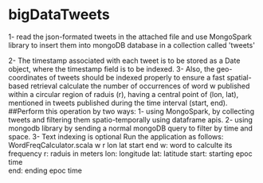 # bigDataTweets
1- read the json-formated tweets in the attached file and use MongoSpark library to insert them into mongoDB database in a collection called 'tweets' 

2- The timestamp associated with each tweet is to be stored as a Date object, where the timestamp field is to be indexed.
3- Also, the geo-coordinates of tweets should be indexed properly to ensure a fast spatial-based retrieval calculate the number of occurrences of word w published within a circular region of raduis (r), having a central point of (lon, lat), mentioned in tweets published during the time interval (start, end). 
##Perform this operation by two ways: 
1- using MongoSpark, by collecting tweets and filtering them spatio-temporally using dataframe apis. 
2- using mongodb library by sending a normal mongoDB query to filter by time and space.
3- Text indexing is optional 
Run the application as follows: 
WordFreqCalculator.scala w r lon lat start end 
w: word to calculte its frequency
r: raduis in meters 
lon: longitude 
lat: latitude 
start: starting epoc time  
end: ending epoc time
